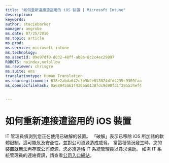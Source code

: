 ```yaml
---
title: "如何重新連接遭盜用的 iOS 裝置 | Microsoft Intune"
description: 
keywords: 
author: staciebarker
manager: angrobe
ms.date: 07/25/2016
ms.topic: article
ms.prod: 
ms.service: microsoft-intune
ms.technology: 
ms.assetid: 09e97df0-d032-48ff-ab8a-8c2c4ec29897
ROBOTS: noindex,nofollow
ms.reviewer: chrisgre
ms.suite: ems
translationtype: Human Translation
ms.sourcegitcommit: 618e2abda642c3b9b2e813824dfd4235c9309faa
ms.openlocfilehash: 0a68945a61f430ba0138fdc9d90f31f295534ef4


---
```


# 如何重新連接遭盜用的 iOS 裝置
IT 管理員偵測到您正在使用已破解的裝置。 「破解」表示已移除 iOS 所加諸的軟體限制，這可能危及安全性，並對公司資源造成威脅。 當這種情況發生時，您的裝置就無法再存取公司資源，您必須連絡 IT 系統管理員以尋求協助。 如需 IT 系統管理員的連絡資訊，請查看[公司入口網站](http://portal.manage.microsoft.com)。



<!--HONumber=Jul16_HO4-->



